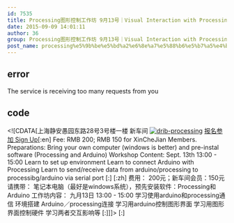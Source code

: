 ```yaml
---
id: 7535
title: Processing图形控制工作坊 9月13号｜Visual Interaction with Processing Workshop Sept. 13th
date: 2015-09-09 14:01:11
author: 36
group: Processing图形控制工作坊 9月13号｜Visual Interaction with Processing Workshop Sept. 13th
post_name: processing%e5%9b%be%e5%bd%a2%e6%8e%a7%e5%88%b6%e5%b7%a5%e4%bd%9c%e5%9d%8a-9%e6%9c%8813%e5%8f%b7%ef%bd%9cvisual-interaction-with-processing-workshop-sept-13th
---
```


## error
The service is receiving too many requests from you

## code
 <!\[CDATA\[上海静安愚园东路28号3号楼一楼 新车间 [![drib-processing](http://139.162.84.35/wp-content/uploads/2015/09/drib-processing.png)](http://139.162.84.35/wp-content/uploads/2015/09/drib-processing.png) [报名参加 Sign Up](http://www.huodongxing.com/event/7299055582600 "立即报名")\[:en\] Fee: RMB 200; RMB 150 for XinCheJian Members. Preparations: Bring your own computer (windows is better) and pre-instal software (Processing and Arduino) Workshop Content: Sept. 13th 13:00 - 15:00 Learn to set up environment Learn to connect Arduino with Processing Learn to send/receive data from arduino/processing to processibg/arduino via serial port \[:\] \[:zh\] 费用： 200元；新车间会员：150元 请携带： 笔记本电脑（最好是windows系统），预先安装软件：Processing和Arduino 工作坊内容： 九月13日 13:00 - 15:00 学习使用arduino和processing通信 环境搭建 Arduino／processing连接 学习用arduino控制图形界面 学习用图形界面控制硬件 学习两者交互影响等 \[:\]\]\]> \[:\]
